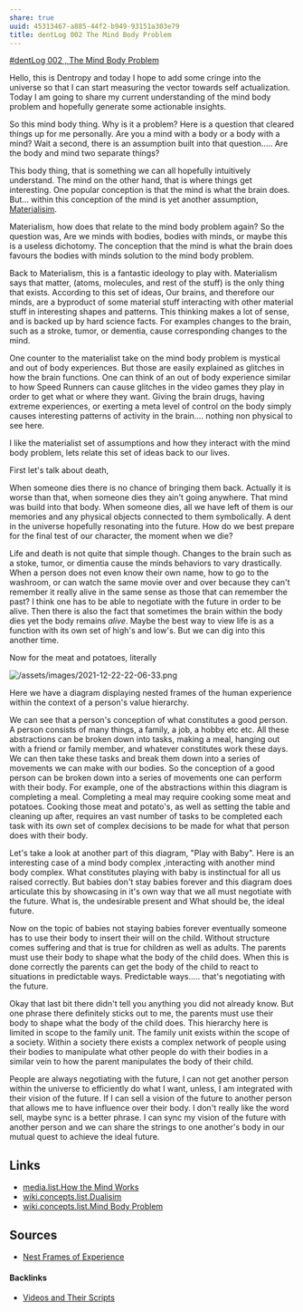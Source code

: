 ```yaml
---
share: true
uuid: 45313467-a885-44f2-b949-93151a303e79
title: dentLog 002 The Mind Body Problem
---
```

[#dentLog 002 , The Mind Body Problem](https://odysee.com/@dentropicPortal:1/2021-12-22-23-26-36:0)

Hello, this is Dentropy and today I hope to add some cringe into the universe so that I can start measuring the vector towards self actualization. Today I am going to share my current understanding of the mind body problem and hopefully generate some actionable insights.

So this mind body thing. Why is it a problem? Here is a question that cleared things up for me personally. Are you a mind with a body or a body with a mind? Wait a second, there is an assumption built into that question..... Are the body and mind two separate things?

This body thing, that is something we can all hopefully intuitively understand. The mind on the other hand, that is where things get interesting. One popular conception is that the mind is what the brain does. But... within this conception of the mind is yet another assumption, [Materialisim](/d898c0b3-5927-4803-9c2e-cd2dedc364f5).

Materialism, how does that relate to the mind body problem again? So the question was, Are we minds with bodies, bodies with minds, or maybe this is a useless dichotomy. The conception that the mind is what the brain does favours the bodies with minds solution to the mind body problem.

Back to Materialism, this is a fantastic ideology to play with. Materialism says that matter, (atoms, molecules, and rest of the stuff) is the only thing that exists. According to this set of ideas, Our brains, and therefore our minds, are a byproduct of some material stuff interacting with other material stuff in interesting shapes and patterns. This thinking makes a lot of sense, and is backed up by hard science facts. For examples changes to the brain, such as a stroke, tumor, or dementia, cause corresponding changes to the mind.

One counter to the materialist take on the mind body problem is mystical and out of body experiences. But those are easily explained as glitches in how the brain functions. One can think of an out of body experience similar to how Speed Runners can cause glitches in the video games they play in order to get what or where they want. Giving the brain drugs, having extreme experiences, or exerting a meta level of control on the body simply causes interesting patterns of activity in the brain.... nothing non physical to see here.

I like the materialist set of assumptions and how they interact with the mind body problem, lets relate this set of ideas back to our lives.

First let's talk about death,

When someone dies there is no chance of bringing them back. Actually it is worse than that, when someone dies they ain't going anywhere. That mind was build into that body. When someone dies, all we have left of them is our memories and any physical objects connected to them symbolically. A dent in the universe hopefully resonating into the future. How do we best prepare for the final test of our character, the moment when we die?

Life and death is not quite that simple though. Changes to the brain such as a stoke, tumor, or dimentia cause the minds behaviors to vary drastically. When a person does not even know their own name, how to go to the washroom, or can watch the same movie over and over because they can't remember it really alive in the same sense as those that can remember the past? I think one has to be able to negotiate with the future in order to be alive. Then there is also the fact that sometimes the brain within the body dies yet the body remains *alive*. Maybe the best way to view life is as a function with its own set of high's and low's. But we can dig into this another time.

Now for the meat and potatoes, literally

![/assets/images/2021-12-22-22-06-33.png](//assets/images/2021-12-22-22-06-33.png)

Here we have a diagram displaying nested frames of the human experience within the context of a person's value hierarchy.

We can see that a person's conception of what constitutes a good person. A person consists of many things, a family, a job, a hobby etc etc. All these abstractions can be broken down into tasks, making a meal, hanging out with a friend or family member, and whatever constitutes work these days. We can then take these tasks and break them down into a series of movements we can make with our bodies. So the conception of a good person can be broken down into a series of movements one can perform with their body. For example, one of the abstractions within this diagram is completing a meal. Completing a meal may require cooking some meat and potatoes. Cooking those meat and potato's, as well as setting the table and cleaning up after, requires an vast number of tasks to be completed each task with its own set of complex decisions to be made for what that person does with their body.

Let's take a look at another part of this diagram, "Play with Baby". Here is an interesting case of a mind body complex ,interacting with another mind body complex. What constitutes playing with baby is instinctual for all us raised correctly. But babies don't stay babies forever and this diagram does articulate this by showcasing in it's own way that we all must negotiate with the future. What is, the undesirable present and What should be, the ideal future.

Now on the topic of babies not staying babies forever eventually someone has to use their body to insert their will on the child. Without structure comes suffering and that is true for children as well as adults. The parents must use their body to shape what the body of the child does. When this is done correctly the parents can get the body of the child to react to situations in predictable ways. Predictable ways..... that's negotiating with the future.

Okay that last bit there didn't tell you anything you did not already know. But one phrase there definitely sticks out to me, the parents must use their body to shape what the body of the child does. This hierarchy here is limited in scope to the family unit. The family unit exists within the scope of a society. Within a society there exists a complex network of people using their bodies to manipulate what other people do with their bodies in a similar vein to how the parent manipulates the body of their child.

People are always negotiating with the future, I can not get another person within the universe to efficiently do what I want, unless, I am integrated with their vision of the future. If I can sell a vision of the future to another person that allows me to have influence over their body. I don't really like the word sell, maybe sync is a better phrase. I can sync my vision of the future with another person and we can share the strings to one another's body in our mutual quest to achieve the ideal future.

<!-- 

## Thoughts

Life is not free.

Dialectical material, a big word I use

Yesterday I discussed the importance of first principals.

What is more important, the truth or the comfort of the masses?

All food is a drug.

So is there anything of interest that we can be taken from the materialist perspective on the mind body problem?

When a person does not even know their own name, how to go to the washroom, or can watch the same movie over and over because they can't remember it really alive in the same sense as those that can remember the past? 

-->

## Links

* [media.list.How the Mind Works](/a984fc49-2539-456b-962b-e801c3379983)
* [wiki.concepts.list.Dualisim](/b9f3d0a1-4752-432b-a8e2-d44084fa6487)
* [wiki.concepts.list.Mind Body Problem](/19f71300-59ae-448f-980d-9e5df39bef54)

## Sources

* [Nest Frames of Experience](https://www.jordanbpeterson.com/wp-content/uploads/2018/04/Biblical-6-4.jpeg)


#### Backlinks

* [Videos and Their Scripts](/b6611f4f-b019-4676-902e-8ea82840d740)